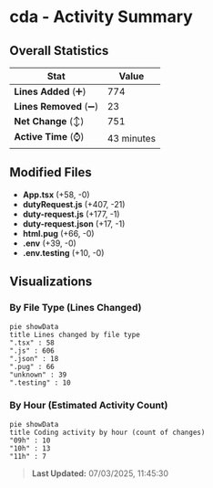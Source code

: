 # cda - Activity Summary 

## Overall Statistics

| Stat                   | Value                                                             |
| ---------------------- | ----------------------------------------------------------------- |
| **Lines Added** (➕)   | 774                                          |
| **Lines Removed** (➖) | 23                                        |
| **Net Change** (↕)    | 751                |
| **Active Time** (⌚)   | 43 minutes |


## Modified Files
- **App.tsx** (+58, -0)
- **dutyRequest.js** (+407, -21)
- **duty-request.js** (+177, -1)
- **duty-request.json** (+17, -1)
- **html.pug** (+66, -0)
- **.env** (+39, -0)
- **.env.testing** (+10, -0)

## Visualizations

### By File Type (Lines Changed)

```mermaid
pie showData
title Lines changed by file type
".tsx" : 58
".js" : 606
".json" : 18
".pug" : 66
"unknown" : 39
".testing" : 10
```

### By Hour (Estimated Activity Count)

```mermaid
pie showData
title Coding activity by hour (count of changes)
"09h" : 10
"10h" : 13
"11h" : 7
```


> **Last Updated:** 07/03/2025, 11:45:30